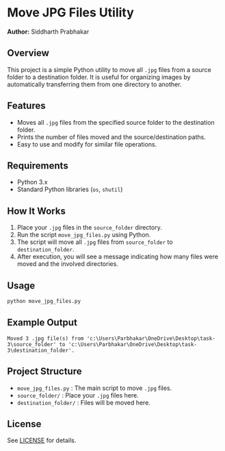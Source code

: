 # Move JPG Files Utility

**Author:** Siddharth Prabhakar

## Overview
This project is a simple Python utility to move all `.jpg` files from a source folder to a destination folder. It is useful for organizing images by automatically transferring them from one directory to another.

## Features
- Moves all `.jpg` files from the specified source folder to the destination folder.
- Prints the number of files moved and the source/destination paths.
- Easy to use and modify for similar file operations.

## Requirements
- Python 3.x
- Standard Python libraries (`os`, `shutil`)

## How It Works
1. Place your `.jpg` files in the `source_folder` directory.
2. Run the script `move_jpg_files.py` using Python.
3. The script will move all `.jpg` files from `source_folder` to `destination_folder`.
4. After execution, you will see a message indicating how many files were moved and the involved directories.

## Usage
```bash
python move_jpg_files.py
```

## Example Output
```
Moved 3 .jpg file(s) from 'c:\Users\Parbhakar\OneDrive\Desktop\task-3\source_folder' to 'c:\Users\Parbhakar\OneDrive\Desktop\task-3\destination_folder'.
```

## Project Structure
- `move_jpg_files.py` : The main script to move `.jpg` files.
- `source_folder/` : Place your `.jpg` files here.
- `destination_folder/` : Files will be moved here.

## License
See [LICENSE](LICENSE) for details. 
